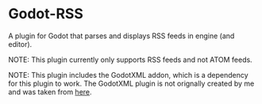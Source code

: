 # Godot-RSS
  	
   A plugin for Godot that parses and displays RSS feeds in engine (and editor).
   
   NOTE: This plugin currently only supports RSS feeds and not ATOM feeds.
   
   NOTE: This plugin includes the GodotXML addon, which is a dependency for this plugin to work. The GodotXML plugin is not orignally created by me and was taken from [here](https://github.com/elenakrittik/GodotXML). 
